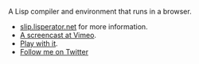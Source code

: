 A Lisp compiler and environment that runs in a browser.

- [slip.lisperator.net](https://lisperator.net/slip/) for more information.
- [A screencast at Vimeo](https://vimeo.com/42070553).
- [Play with it](https://lisperator.net/s/slip/).
- [Follow me on Twitter](https://twitter.com/#!/mcbazon)
